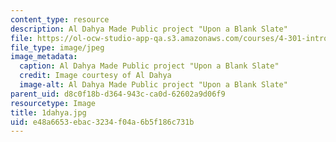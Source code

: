 ```yaml
---
content_type: resource
description: Al Dahya Made Public project "Upon a Blank Slate"
file: https://ol-ocw-studio-app-qa.s3.amazonaws.com/courses/4-301-introduction-to-the-visual-arts-spring-2007/e48a6653ebac3234f04a6b5f186c731b_1dahya.jpg
file_type: image/jpeg
image_metadata:
  caption: Al Dahya Made Public project "Upon a Blank Slate"
  credit: Image courtesy of Al Dahya
  image-alt: Al Dahya Made Public project "Upon a Blank Slate"
parent_uid: d8c0f18b-d364-943c-ca0d-62602a9d06f9
resourcetype: Image
title: 1dahya.jpg
uid: e48a6653-ebac-3234-f04a-6b5f186c731b
---
```

